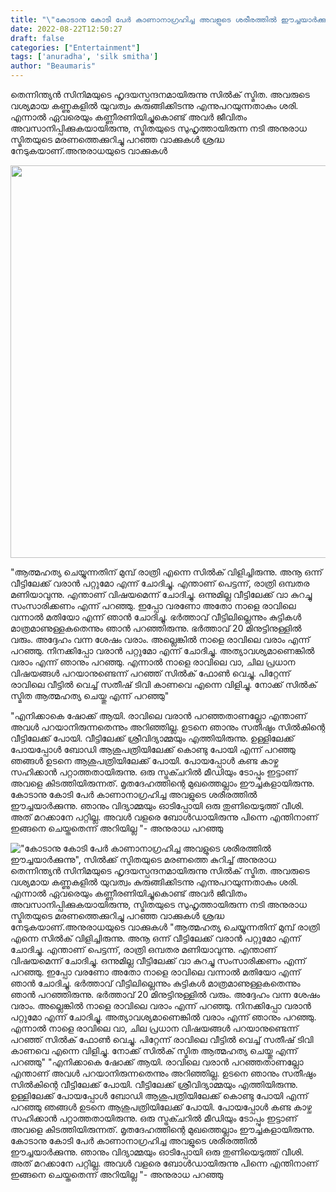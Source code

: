 ```yaml
---
title: "\"കോടാനു കോടി പേർ കാണാനാ​ഗ്രഹിച്ച അവളുടെ ശരീരത്തിൽ ഈച്ചയാർക്കുന്നു\", സിൽക്ക് സ്മിതയുടെ മരണത്തെ കുറിച്ച് അനുരാധ"
date: 2022-08-22T12:50:27
draft: false
categories: ["Entertainment"]
tags: ['anuradha', 'silk smitha']
author: "Beaumaris"
---
```


തെന്നിന്ത്യൻ സിനിമയുടെ ഹൃദയസ്പന്ദനമായിരുന്നു സിൽക് സ്മിത. അവരുടെ വശ്യമായ കണ്ണുകളിൽ യുവത്വം കുരുങ്ങിക്കിടന്നു എന്നുപറയുന്നതാകും ശരി. എന്നാൽ ഏവരെയും കണ്ണീരണിയിച്ചുകൊണ്ട് അവർ ജീവിതം അവസാനിപ്പിക്കുകയായിരുന്നു, സ്മിതയുടെ സുഹൃത്തായിരുന്ന നടി അനുരാധ സ്മിതയുടെ മരണത്തെക്കുറിച്ചു പറഞ്ഞ വാക്കുകൾ ശ്രദ്ധ നേടുകയാണ്.അനുരാധയുടെ വാക്കുകൾ

<img class="size-full wp-image-347901 aligncenter" src="https://cdn.boolokam.com/articles/2022/08/yyyyuu.jpg" alt="" width="1200" height="628" />

"ആത്മഹത്യ ചെയ്യുന്നതിന് മുമ്പ് രാത്രി എന്നെ സിൽക് വിളിച്ചിരുന്നു. അനൂ ഒന്ന് വീട്ടിലേക്ക് വരാൻ പറ്റുമോ എന്ന് ചോദിച്ചു. എന്താണ് പെട്ടന്ന്, രാത്രി ഒമ്പതര മണിയാവുന്നു. എന്താണ് വിഷയമെന്ന് ചോദിച്ചു. ഒന്നുമില്ല വീട്ടിലേക്ക് വാ കുറച്ചു സംസാരിക്കണം എന്ന് പറഞ്ഞു. ഇപ്പോ വരണോ അതോ നാളെ രാവിലെ വന്നാൽ മതിയോ എന്ന് ഞാൻ ചോദിച്ചു. ഭർത്താവ് വീട്ടിലില്ലെന്നും കുട്ടികൾ മാത്രമാണുള്ളകതെന്നും ഞാൻ പറ‍ഞ്ഞിരുന്നു. ഭർത്താവ് 20 മിനുട്ടിനുള്ളിൽ വരും. അദ്ദേഹം വന്ന ശേഷം വരാം. അല്ലെങ്കിൽ നാളെ രാവിലെ വരാം എന്ന് പറഞ്ഞു. നിനക്കിപ്പോ വരാൻ പറ്റുമോ എന്ന് ചോദിച്ചു. അത്യാവശ്യമാണെങ്കിൽ വരാം എന്ന് ഞാനും പറഞ്ഞു. എന്നാൽ നാളെ രാവിലെ വാ, ചില പ്രധാന വിഷയങ്ങൾ പറയാനുണ്ടെന്ന് പറഞ്ഞ് സിൽക് ഫോൺ വെച്ചു. പിറ്റേന്ന് രാവിലെ വീട്ടിൽ വെച്ച് സതീഷ് ടിവി കാണവെ എന്നെ വിളിച്ചു. നോക്ക് സിൽക് സ്മിത ആത്മഹത്യ ചെയ്തു എന്ന് പറഞ്ഞു"

"എനിക്കാകെ ഷോക്ക് ആയി. രാവിലെ വരാൻ പറഞ്ഞതാണല്ലോ എന്താണ് അവൾ പറയാനിരുന്നതെന്നും അറിഞ്ഞില്ല. ഉടനെ ഞാനും സതീഷും സിൽകിന്റെ വീട്ടിലേക്ക് പോയി. വീട്ടിലേക്ക് ശ്രീവിദ്യാമ്മയും എത്തിയിരുന്നു. ഉള്ളിലേക്ക് പോയപ്പോൾ ബോഡി ആശുപത്രിയിലേക്ക് കൊണ്ടു പോയി എന്ന് പറഞ്ഞു ഞങ്ങൾ ഉടനെ ആശുപത്രിയിലേക്ക് പോയി. പോയപ്പോൾ കണ്ട കാഴ്ച സഹിക്കാൻ പറ്റാത്തതായിരുന്നു. ഒരു സ്ട്രക്ചറിൽ മീഡിയും ടോപ്പും ഇട്ടാണ് അവളെ കിടത്തിയിരുന്നത്. മൃതദേഹത്തിന്റെ മുഖത്തെല്ലാം ഈച്ചകളായിരുന്നു. കോടാനു കോടി പേർ കാണാനാ​ഗ്രഹിച്ച അവളുടെ ശരീരത്തിൽ ഈച്ചയാർക്കുന്നു. ഞാനും വിദ്യാമ്മയും ഓടിപ്പോയി ഒരു തുണിയെടുത്ത് വീശി. അത് മറക്കാനേ പറ്റില്ല. അവൾ വളരെ ബോൾഡായിരുന്നു പിന്നെ എന്തിനാണ് ഇങ്ങനെ ചെയ്തതെന്ന് അറിയില്ല "- അനുരാധ പറ‍ഞ്ഞു


!["കോടാനു കോടി പേർ കാണാനാ​ഗ്രഹിച്ച അവളുടെ ശരീരത്തിൽ ഈച്ചയാർക്കുന്നു", സിൽക്ക് സ്മിതയുടെ മരണത്തെ കുറിച്ച് അനുരാധ](https://cdn.boolokam.com/articles/2022/08/yyyyuu.jpg)തെന്നിന്ത്യൻ സിനിമയുടെ ഹൃദയസ്പന്ദനമായിരുന്നു സിൽക് സ്മിത. അവരുടെ വശ്യമായ കണ്ണുകളിൽ യുവത്വം കുരുങ്ങിക്കിടന്നു എന്നുപറയുന്നതാകും ശരി. എന്നാൽ ഏവരെയും കണ്ണീരണിയിച്ചുകൊണ്ട് അവർ ജീവിതം അവസാനിപ്പിക്കുകയായിരുന്നു, സ്മിതയുടെ സുഹൃത്തായിരുന്ന നടി അനുരാധ സ്മിതയുടെ മരണത്തെക്കുറിച്ചു പറഞ്ഞ വാക്കുകൾ ശ്രദ്ധ നേടുകയാണ്.അനുരാധയുടെ വാക്കുകൾ "ആത്മഹത്യ ചെയ്യുന്നതിന് മുമ്പ് രാത്രി എന്നെ സിൽക് വിളിച്ചിരുന്നു. അനൂ ഒന്ന് വീട്ടിലേക്ക് വരാൻ പറ്റുമോ എന്ന് ചോദിച്ചു. എന്താണ് പെട്ടന്ന്, രാത്രി ഒമ്പതര മണിയാവുന്നു. എന്താണ് വിഷയമെന്ന് ചോദിച്ചു. ഒന്നുമില്ല വീട്ടിലേക്ക് വാ കുറച്ചു സംസാരിക്കണം എന്ന് പറഞ്ഞു. ഇപ്പോ വരണോ അതോ നാളെ രാവിലെ വന്നാൽ മതിയോ എന്ന് ഞാൻ ചോദിച്ചു. ഭർത്താവ് വീട്ടിലില്ലെന്നും കുട്ടികൾ മാത്രമാണുള്ളകതെന്നും ഞാൻ പറ‍ഞ്ഞിരുന്നു. ഭർത്താവ് 20 മിനുട്ടിനുള്ളിൽ വരും. അദ്ദേഹം വന്ന ശേഷം വരാം. അല്ലെങ്കിൽ നാളെ രാവിലെ വരാം എന്ന് പറഞ്ഞു. നിനക്കിപ്പോ വരാൻ പറ്റുമോ എന്ന് ചോദിച്ചു. അത്യാവശ്യമാണെങ്കിൽ വരാം എന്ന് ഞാനും പറഞ്ഞു. എന്നാൽ നാളെ രാവിലെ വാ, ചില പ്രധാന വിഷയങ്ങൾ പറയാനുണ്ടെന്ന് പറഞ്ഞ് സിൽക് ഫോൺ വെച്ചു. പിറ്റേന്ന് രാവിലെ വീട്ടിൽ വെച്ച് സതീഷ് ടിവി കാണവെ എന്നെ വിളിച്ചു. നോക്ക് സിൽക് സ്മിത ആത്മഹത്യ ചെയ്തു എന്ന് പറഞ്ഞു" "എനിക്കാകെ ഷോക്ക് ആയി. രാവിലെ വരാൻ പറഞ്ഞതാണല്ലോ എന്താണ് അവൾ പറയാനിരുന്നതെന്നും അറിഞ്ഞില്ല. ഉടനെ ഞാനും സതീഷും സിൽകിന്റെ വീട്ടിലേക്ക് പോയി. വീട്ടിലേക്ക് ശ്രീവിദ്യാമ്മയും എത്തിയിരുന്നു. ഉള്ളിലേക്ക് പോയപ്പോൾ ബോഡി ആശുപത്രിയിലേക്ക് കൊണ്ടു പോയി എന്ന് പറഞ്ഞു ഞങ്ങൾ ഉടനെ ആശുപത്രിയിലേക്ക് പോയി. പോയപ്പോൾ കണ്ട കാഴ്ച സഹിക്കാൻ പറ്റാത്തതായിരുന്നു. ഒരു സ്ട്രക്ചറിൽ മീഡിയും ടോപ്പും ഇട്ടാണ് അവളെ കിടത്തിയിരുന്നത്. മൃതദേഹത്തിന്റെ മുഖത്തെല്ലാം ഈച്ചകളായിരുന്നു. കോടാനു കോടി പേർ കാണാനാ​ഗ്രഹിച്ച അവളുടെ ശരീരത്തിൽ ഈച്ചയാർക്കുന്നു. ഞാനും വിദ്യാമ്മയും ഓടിപ്പോയി ഒരു തുണിയെടുത്ത് വീശി. അത് മറക്കാനേ പറ്റില്ല. അവൾ വളരെ ബോൾഡായിരുന്നു പിന്നെ എന്തിനാണ് ഇങ്ങനെ ചെയ്തതെന്ന് അറിയില്ല "- അനുരാധ പറ‍ഞ്ഞു
